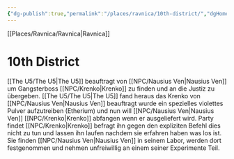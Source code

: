 ```yaml
---
{"dg-publish":true,"permalink":"/places/ravnica/10th-district/","dgHomeLink":true,"dgPassFrontmatter":true}
---
```


[[Places/Ravnica/Ravnica|Ravnica]]
# 10th District
 [[The U5/The U5|The U5]] beauftragt von [[NPC/Nausius Ven|Nausius Ven]] um Gangsterboss [[NPC/Krenko|Krenko]] zu finden und an die Justiz zu übergeben.  [[The U5/The U5|The U5]]  fand heraus das Krenko von [[NPC/Nausius Ven|Nausius Ven]] beauftragt wurde ein spezielles violettes Pulver aufzutreiben (Etherium) und nun will [[NPC/Nausius Ven|Nausius Ven]] [[NPC/Krenko|Krenko]] abfangen wenn er ausgeliefert wird. Party findet [[NPC/Krenko|Krenko]] befragt ihn gegen den expliziten Befehl dies nicht zu tun und lassen ihn laufen nachdem sie erfahren haben was los ist. Sie finden [[NPC/Nausius Ven|Nausius Ven]] in seinem Labor, werden dort festgenommen und nehmen unfreiwillig an einem seiner Experimente Teil.
 
 